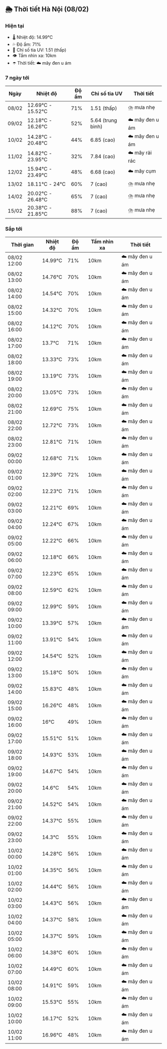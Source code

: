 ## 🌦️ Thời tiết Hà Nội (08/02)

### Hiện tại

- 🌡️ Nhiệt độ: 14.99℃
- 💦 Độ ẩm: 71%
- 🌟 Chỉ số tia UV: 1.51 (thấp)
- 👁️ Tầm nhìn xa: 10km
- ☂️ Thời tiết: ☁️ mây đen u ám

### 7 ngày tới

| Ngày | Nhiệt độ | Độ ẩm | Chỉ số tia UV | Thời tiết |
| --- | --- | --- | --- | --- |
| 08/02 | 12.69℃ - 15.52℃ | 71% | 1.51 (thấp) | ⛈️ mưa nhẹ |
| 09/02 | 12.18℃ - 16.26℃ | 52% | 5.64 (trung bình) | ☁️ mây đen u ám |
| 10/02 | 14.28℃ - 20.48℃ | 44% | 6.85 (cao) | ☁️ mây đen u ám |
| 11/02 | 14.82℃ - 23.95℃ | 32% | 7.84 (cao) | ☁️ mây rải rác |
| 12/02 | 15.94℃ - 23.49℃ | 48% | 6.68 (cao) | ☁️ mây cụm |
| 13/02 | 18.11℃ - 24℃ | 60% | 7 (cao) | ⛈️ mưa nhẹ |
| 14/02 | 20.02℃ - 26.48℃ | 65% | 7 (cao) | ⛈️ mưa nhẹ |
| 15/02 | 20.38℃ - 21.85℃ | 88% | 7 (cao) | ⛈️ mưa nhẹ |

### Sắp tới

| Thời gian | Nhiệt độ | Độ ẩm | Tầm nhìn xa | Thời tiết |
| --- | --- | --- | --- | --- |
| 08/02 12:00 | 14.99℃ | 71% | 10km | ☁️ mây đen u ám |
| 08/02 13:00 | 14.76℃ | 70% | 10km | ☁️ mây đen u ám |
| 08/02 14:00 | 14.54℃ | 70% | 10km | ☁️ mây đen u ám |
| 08/02 15:00 | 14.32℃ | 70% | 10km | ☁️ mây đen u ám |
| 08/02 16:00 | 14.12℃ | 70% | 10km | ☁️ mây đen u ám |
| 08/02 17:00 | 13.7℃ | 71% | 10km | ☁️ mây đen u ám |
| 08/02 18:00 | 13.33℃ | 73% | 10km | ☁️ mây đen u ám |
| 08/02 19:00 | 13.19℃ | 73% | 10km | ☁️ mây đen u ám |
| 08/02 20:00 | 13.05℃ | 73% | 10km | ☁️ mây đen u ám |
| 08/02 21:00 | 12.69℃ | 75% | 10km | ☁️ mây đen u ám |
| 08/02 22:00 | 12.72℃ | 73% | 10km | ☁️ mây đen u ám |
| 08/02 23:00 | 12.81℃ | 71% | 10km | ☁️ mây đen u ám |
| 09/02 00:00 | 12.68℃ | 71% | 10km | ☁️ mây đen u ám |
| 09/02 01:00 | 12.39℃ | 72% | 10km | ☁️ mây đen u ám |
| 09/02 02:00 | 12.23℃ | 71% | 10km | ☁️ mây đen u ám |
| 09/02 03:00 | 12.21℃ | 69% | 10km | ☁️ mây đen u ám |
| 09/02 04:00 | 12.24℃ | 67% | 10km | ☁️ mây đen u ám |
| 09/02 05:00 | 12.22℃ | 66% | 10km | ☁️ mây đen u ám |
| 09/02 06:00 | 12.18℃ | 66% | 10km | ☁️ mây đen u ám |
| 09/02 07:00 | 12.23℃ | 65% | 10km | ☁️ mây đen u ám |
| 09/02 08:00 | 12.59℃ | 62% | 10km | ☁️ mây đen u ám |
| 09/02 09:00 | 12.99℃ | 59% | 10km | ☁️ mây đen u ám |
| 09/02 10:00 | 13.39℃ | 57% | 10km | ☁️ mây đen u ám |
| 09/02 11:00 | 13.91℃ | 54% | 10km | ☁️ mây đen u ám |
| 09/02 12:00 | 14.54℃ | 52% | 10km | ☁️ mây đen u ám |
| 09/02 13:00 | 15.18℃ | 50% | 10km | ☁️ mây đen u ám |
| 09/02 14:00 | 15.83℃ | 48% | 10km | ☁️ mây đen u ám |
| 09/02 15:00 | 16.26℃ | 48% | 10km | ☁️ mây đen u ám |
| 09/02 16:00 | 16℃ | 49% | 10km | ☁️ mây đen u ám |
| 09/02 17:00 | 15.51℃ | 51% | 10km | ☁️ mây đen u ám |
| 09/02 18:00 | 14.93℃ | 53% | 10km | ☁️ mây đen u ám |
| 09/02 19:00 | 14.67℃ | 54% | 10km | ☁️ mây đen u ám |
| 09/02 20:00 | 14.6℃ | 54% | 10km | ☁️ mây đen u ám |
| 09/02 21:00 | 14.52℃ | 54% | 10km | ☁️ mây đen u ám |
| 09/02 22:00 | 14.37℃ | 55% | 10km | ☁️ mây đen u ám |
| 09/02 23:00 | 14.3℃ | 55% | 10km | ☁️ mây đen u ám |
| 10/02 00:00 | 14.28℃ | 56% | 10km | ☁️ mây đen u ám |
| 10/02 01:00 | 14.35℃ | 56% | 10km | ☁️ mây đen u ám |
| 10/02 02:00 | 14.44℃ | 56% | 10km | ☁️ mây đen u ám |
| 10/02 03:00 | 14.43℃ | 56% | 10km | ☁️ mây đen u ám |
| 10/02 04:00 | 14.37℃ | 58% | 10km | ☁️ mây đen u ám |
| 10/02 05:00 | 14.37℃ | 59% | 10km | ☁️ mây đen u ám |
| 10/02 06:00 | 14.38℃ | 60% | 10km | ☁️ mây đen u ám |
| 10/02 07:00 | 14.49℃ | 60% | 10km | ☁️ mây đen u ám |
| 10/02 08:00 | 14.91℃ | 59% | 10km | ☁️ mây đen u ám |
| 10/02 09:00 | 15.53℃ | 55% | 10km | ☁️ mây đen u ám |
| 10/02 10:00 | 16.17℃ | 52% | 10km | ☁️ mây đen u ám |
| 10/02 11:00 | 16.96℃ | 48% | 10km | ☁️ mây đen u ám |
